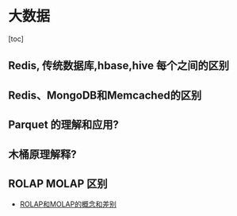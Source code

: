 # 大数据

[toc]

## Redis, 传统数据库,hbase,hive  每个之间的区别

## Redis、MongoDB和Memcached的区别

## Parquet 的理解和应用?

## 木桶原理解释?

## ROLAP MOLAP 区别
  
- [ROLAP和MOLAP的概念和差别](https://www.cnblogs.com/8899man/p/5863814.html)
